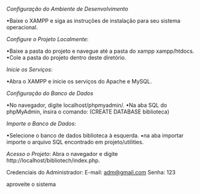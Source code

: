 *Configuração do Ambiente de Desenvolvimento*

•Baixe o XAMPP e siga as instruções de instalação para seu sistema operacional.

*Configure o Projeto Localmente*:

•Baixe a pasta do projeto e navegue até a pasta do xampp xampp/htdocs.
•Cole a pasta do projeto dentro deste diretório.

*Inicie os Serviços*:

•Abra o XAMPP e inicie os serviços do Apache e MySQL.

*Configuração do Banco de Dados*

•No navegador, digite localhost/phpmyadmin/.
•Na aba SQL do phpMyAdmin, insira o comando:
(CREATE DATABASE biblioteca)

*Importe o Banco de Dados*:

•Selecione o banco de dados biblioteca à esquerda.
•na aba importar importe o arquivo SQL encontrado em projeto/utilities.

*Acesso o Projeto*:
Abra o navegador e digite http://localhost/bibliotech/index.php.

Credenciais do Administrador:
E-mail: adm@gmail.com
Senha: 123

aproveite o sistema